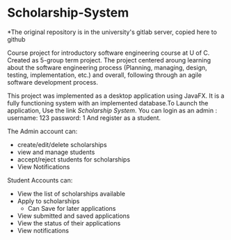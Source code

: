 # Scholarship-System
*The original repository is in the university's gitlab server, copied here to github
 
Course project for introductory software engineering course at U of C. Created as 5-group term project. 
The project centered aroung learning about the software engineering process (Planning, managing, design, testing, implementation, etc.) and overall, following through an agile software development process. 

This project was implemented as a desktop application using JavaFX. It is a fully functioning system with an implemented database.To Launch the application, Use the link *Scholarship System*. 
You can login as an admin :
                            username: 123
                            password: 1
And register as a student. 

The Admin account can:
  - create/edit/delete scholarships
  - view and manage students 
  - accept/reject students for scholarships
  - View Notifications
  
Student Accounts can:
  - View the list of scholarships available
  - Apply to scholarships
    - Can Save for later applications
  - View submitted and saved applications
  - View the status of their applications
  - View notifications
  
  
 
  
    
    
  


